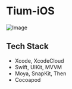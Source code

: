 # Tium-iOS
![Image](https://github.com/user-attachments/assets/cb95c0bc-46d3-40f5-8ef6-39128717e91d)


## Tech Stack
- Xcode, XcodeCloud
- Swift, UIKit, MVVM
- Moya, SnapKit, Then
- Cocoapod 
